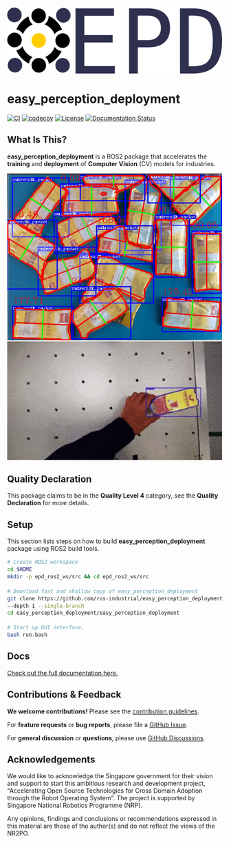 
![](img/epd_logo_long.png)

# **easy_perception_deployment**
[![CI](https://github.com/cardboardcode/easy_perception_deployment/actions/workflows/industrial_ci_action.yml/badge.svg)](https://github.com/cardboardcode/easy_perception_deployment/actions/workflows/industrial_ci_action.yml)
[![codecov](https://codecov.io/gh/cardboardcode/easy_perception_deployment/branch/master/graph/badge.svg)](https://codecov.io/gh/cardboardcode/easy_perception_deployment)
[![License](https://img.shields.io/badge/License-Apache%202.0-blue.svg)](https://opensource.org/licenses/Apache-2.0)
[![Documentation Status](https://readthedocs.org/projects/easy-perception-deployment/badge/?version=latest)](https://easy-perception-deployment.readthedocs.io/en/latest/?badge=latest)


## **What Is This?**

**easy_perception_deployment** is a ROS2 package that accelerates the **training** and **deployment** of **Computer Vision** (CV) models for industries.

<img src="img/demo_1.gif" alt="drawing" width="500"/>
<img src="img/demo_2.gif" alt="drawing" width="500"/>


## **Quality Declaration**

This package claims to be in the **Quality Level 4** category, see the **Quality Declaration** for more details.

## **Setup**

This section lists steps on how to build **easy_perception_deployment** package using ROS2 build tools.

``` bash
# Create ROS2 workspace
cd $HOME
mkdir -p epd_ros2_ws/src && cd epd_ros2_ws/src

# Download fast and shallow copy of easy_perception_deployment
git clone https://github.com/ros-industrial/easy_perception_deployment.git \
--depth 1 --single-branch
cd easy_perception_deployment/easy_perception_deployment

# Start up GUI interface.
bash run.bash
```

## **Docs**

[Check out the full documentation here.](https://epd-docs.readthedocs.io/en/latest/)

## **Contributions & Feedback**

**We welcome contributions!** Please see the [contribution guidelines](https://github.com/ros-industrial/easy_perception_deployment/blob/master/CONTRIBUTING.md).

For **feature requests** or **bug reports**, please file a [GitHub Issue](https://github.com/ros-industrial/easy_perception_deployment/issues).

For **general discussion** or **questions**, please use [GitHub Discussions](https://github.com/ros-industrial/easy_perception_deployment/discussions).

## **Acknowledgements**

We would like to acknowledge the Singapore government for their vision and support to start this ambitious research and development project, "Accelerating Open Source Technologies for Cross Domain Adoption through the Robot Operating System". The project is supported by Singapore National Robotics Programme (NRP).

Any opinions, findings and conclusions or recommendations expressed in this material are those of the author(s) and do not reflect the views of the NR2PO.
